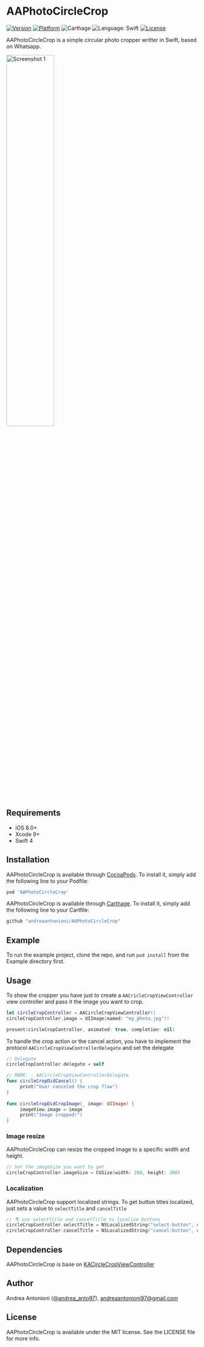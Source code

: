 # AAPhotoCircleCrop

[![Version](https://img.shields.io/cocoapods/v/AAPhotoCircleCrop.svg?style=flat)](http://cocoapods.org/pods/AAPhotoCircleCrop)
[![Platform](https://img.shields.io/cocoapods/p/AAPhotoCircleCrop.svg?style=flat)](http://cocoapods.org/pods/AAPhotoCircleCrop)
<a hred="https://github.com/Carthage/Carthage"><img src="https://img.shields.io/badge/Carthage-compatible-4BC51D.svg" alt="Carthage"></a>
<img src="https://img.shields.io/badge/language-swift-orange.svg" alt="Language: Swift">
[![License](https://img.shields.io/cocoapods/l/AAPhotoCircleCrop.svg?style=flat)](http://cocoapods.org/pods/AAPhotoCircleCrop)

AAPhotoCircleCrop is a simple circular photo cropper writter in Swift, based on Whatsapp.

<img src="https://github.com/andreaantonioni/AAPhotoCircleCrop/blob/master/Resources/screenshot1.png" alt="Screenshot 1" height="50%" width="50%">

## Requirements
* iOS 8.0+
* Xcode 9+
* Swift 4

## Installation

AAPhotoCircleCrop is available through [CocoaPods](http://cocoapods.org). To install
it, simply add the following line to your Podfile:

```ruby
pod 'AAPhotoCircleCrop'
```

AAPhotoCircleCrop is available through [Carthage](https://github.com/Carthage/Carthage). To install
it, simply add the following line to your Cartfile:

```ruby
github "andreaantonioni/AAPhotoCircleCrop"
```

## Example

To run the example project, clone the repo, and run `pod install` from the Example directory first.

## Usage
To show the cropper you have just to create a ```AACricleCropViewController``` view controller and pass it the image you want to crop.
```swift
let circleCropController = AACircleCropViewController()
circleCropController.image = UIImage(named: "my_photo.jpg")!

present(circleCropController, animated: true, completion: nil)
```

To handle the crop action or the cancel action, you have to implement the protocol ```AACircleCropViewControllerDelegate``` and set the delegate
```swift
// Delegate
circleCropController.delegate = self

// MARK: - AACircleCropViewControllerDelegate
func circleCropDidCancel() {
     print("User canceled the crop flow")
}
    
func circleCropDidCropImage(_ image: UIImage) {
     imageView.image = image
     print("Image cropped!")
}
```

### Image resize
AAPhotoCircleCrop can resize the cropped image to a specific width and height.

```swift
// Set the imageSize you want to get
circleCropController.imageSize = CGSize(width: 200, height: 200)
```

### Localization
AAPhotoCircleCrop support localized strings. To get button titles localized, just sets a value to ```selectTitle``` and ```cancelTitle```
```swift
// 🌎 use selectTitle and cancelTitle to localize buttons
circleCropController.selectTitle = NSLocalizedString("select-button", comment: "Select")
circleCropController.cancelTitle = NSLocalizedString("cancel-button", comment: "Cancel")
```


## Dependencies
AAPhotoCircleCrop is base on [KACircleCropViewController](https://github.com/kekearif/KACircleCropViewController)

## Author

Andrea Antonioni ([@andrea_anto97](https://twitter.com/andrea_anto97)), andreaantonioni97@gmail.com

## License

AAPhotoCircleCrop is available under the MIT license. See the LICENSE file for more info.

